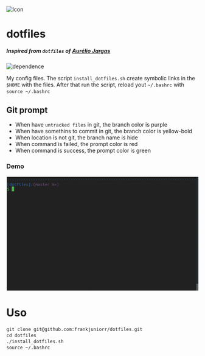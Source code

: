 <img alt="Icon" src="https://dotfiles.github.io/images/dotfiles-logo.png?raw=true" align="middle" height="114" width="400">

# dotfiles

##### Inspired from `dotfiles` of [Aurélio Jargas](https://github.com/aureliojargas/dotfiles)

![dependence](https://img.shields.io/badge/linux-ubuntu_18.04-212121.svg?style=true)

My config files.
The script `install_dotfiles.sh` create symbolic links in the `$HOME` with the files.
After that run the script, reload yout `~/.bashrc` with `source ~/.bashrc`

## Git prompt

* When have `untracked files` in git, the branch color is purple
* When have somethins to commit in git, the branch color is yellow-bold
* When location is not git, the branch name is hide
* When command is failed, the prompt color is red
* When command is success, the prompt color is green

### Demo

<img alt="Icon" src="screenshots/prompt_example.gif?raw=true" align="center" hspace="1" vspace="1">

# Uso
```shell
git clone git@github.com:frankjuniorr/dotfiles.git
cd dotfiles
./install_dotfiles.sh
source ~/.bashrc
```
